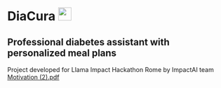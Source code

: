# DiaCura <img width="30" alt="apple (4) 2 (1)" src="https://github.com/user-attachments/assets/1bf9f474-22d2-4551-893d-31d3c52685df">





## Professional diabetes assistant with personalized meal plans
Project developed for Llama Impact Hackathon Rome by ImpactAI team
[Motivation (2).pdf](https://github.com/user-attachments/files/17969467/Motivation.2.pdf)
